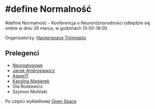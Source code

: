 # #define Normalność

#define Normalność - Konferencja o Neuroróżnorodności odbędzie się online w dniu 26 marca, w godzinach 10:00-18:00.

Organizatorzy: [Hackerspace Trójmiasto](https://hs3.pl)

## Prelegenci

- [Neuroatypowe](https://www.youtube.com/c/neuroatypowe/)
- [Jacek Ambrosiewicz](https://noizz.pl/not-just-a-mood/autyzm-i-adhd-gdyby-nie-diagnoza-nigdy-nie-moglbym-byc-soba/fcs1pjx)
- [AsperIT](https://asperit.org/)
- [Karolina Magierek](https://zielony-koliber-gabinet-psychologiczny.business.site/)
- Ola Rodzewicz 
- Szymon Moliński

Po części wykładowej [Open Space](https://www.openspace.pl/metoda)
